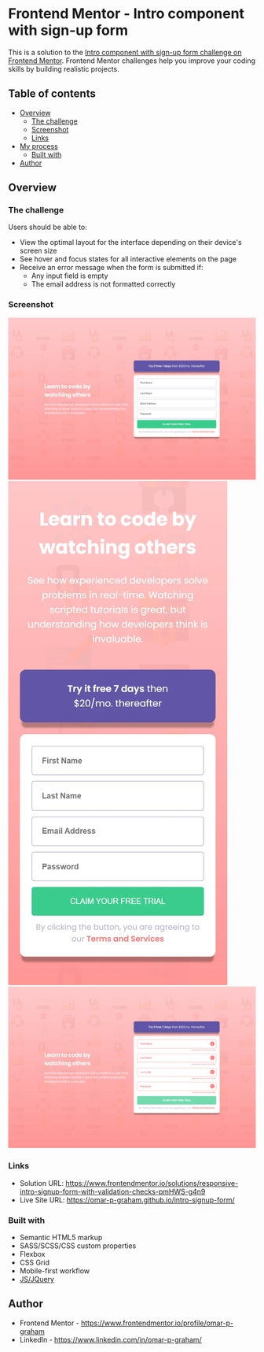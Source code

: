# Frontend Mentor - Intro component with sign-up form

This is a solution to the [Intro component with sign-up form challenge on Frontend Mentor](https://www.frontendmentor.io/challenges/intro-component-with-signup-form-5cf91bd49edda32581d28fd1). Frontend Mentor challenges help you improve your coding skills by building realistic projects.

## Table of contents

- [Overview](#overview)
  - [The challenge](#the-challenge)
  - [Screenshot](#screenshot)
  - [Links](#links)
- [My process](#my-process)
  - [Built with](#built-with)
- [Author](#author)

## Overview

### The challenge

Users should be able to:

- View the optimal layout for the interface depending on their device's screen size
- See hover and focus states for all interactive elements on the page
- Receive an error message when the form is submitted if:
    - Any input field is empty
    - The email address is not formatted correctly

### Screenshot

![desktop view - 1440px](./images/screenshots/desktop.webp)
![mobile view - 375px](./images/screenshots/mobile.webp)
![Active and error states](./images/screenshots/states.webp)

### Links

- Solution URL: https://www.frontendmentor.io/solutions/responsive-intro-signup-form-with-validation-checks-pmHWS-g4n9
- Live Site URL: https://omar-p-graham.github.io/intro-signup-form/

### Built with

- Semantic HTML5 markup
- SASS/SCSS/CSS custom properties
- Flexbox
- CSS Grid
- Mobile-first workflow
- [JS/JQuery](https://jquery.com/)

## Author

- Frontend Mentor - https://www.frontendmentor.io/profile/omar-p-graham
- LinkedIn - https://www.linkedin.com/in/omar-p-graham/